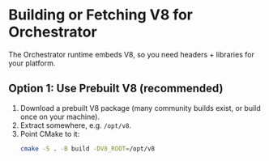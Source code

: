 # Building or Fetching V8 for Orchestrator

The Orchestrator runtime embeds V8, so you need headers + libraries for your platform.

## Option 1: Use Prebuilt V8 (recommended)
1. Download a prebuilt V8 package (many community builds exist, or build once on your machine).
2. Extract somewhere, e.g. `/opt/v8`.
3. Point CMake to it:
   ```bash
   cmake -S . -B build -DV8_ROOT=/opt/v8